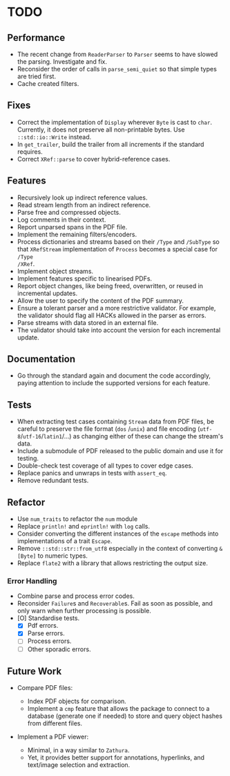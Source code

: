 # TODO

## Performance

- The recent change from <code>ReaderParser</code> to <code>Parser</code> seems to have slowed the parsing. Investigate and fix.
- Reconsider the order of calls in <code>parse_semi_quiet</code> so that simple types are tried first.
- Cache created filters.

## Fixes

- Correct the implementation of <code>Display</code> wherever <code>Byte</code> is cast to <code>char</code>. Currently, it does not preserve all non-printable bytes. Use <code>::std::io::Write</code> instead.
- In <code>get_trailer</code>, build the trailer from all increments if the standard requires.
- Correct <code>XRef::parse</code> to cover hybrid-reference cases.

## Features

- Recursively look up indirect reference values.
- Read stream length from an indirect reference.
- Parse free and compressed objects.
- Log comments in their context.
- Report unparsed spans in the PDF file.
- Implement the remaining filters/encoders.
- Process dictionaries and streams based on their <code>/Type</code> and <code>/SubType</code> so that <code>XRefStream</code> implementation of <code>Process</code> becomes a special case for <code>/Type /XRef</code>.
- Implement object streams.
- Implement features specific to linearised PDFs.
- Report object changes, like being freed, overwritten, or reused in incremental updates.
- Allow the user to specify the content of the PDF summary.
- Ensure a tolerant parser and a more restrictive validator. For example, the validator should flag all HACKs allowed in the parser as errors.
- Parse streams with data stored in an external file.
- The validator should take into account the version for each incremental update.

## Documentation

- Go through the standard again and document the code accordingly, paying attention to include the supported versions for each feature.

## Tests

- When extracting test cases containing <code>Stream</code> data from PDF files, be careful to preserve the file format (<code>dos</code> /<code>unix</code>) and file encoding (<code>utf-8</code>/<code>utf-16</code>/<code>latin1</code>/...) as changing either of these can change the stream's data.
- Include a submodule of PDF released to the public domain and use it for testing.
- Double-check test coverage of all types to cover edge cases.
- Replace panics and unwraps in tests with <code>assert_eq</code>.
- Remove redundant tests.

## Refactor

- Use <code>num_traits</code> to refactor the <code>num</code> module
- Replace <code>println!</code> and <code>eprintln!</code> with <code>log</code> calls.
- Consider converting the different instances of the <code>escape</code> methods into implementations of a trait <code>Escape</code>.
- Remove <code>::std::str::from_utf8</code> especially in the context of converting <code>&[Byte]</code> to numeric types.
- Replace <code>flate2</code> with a library that allows restricting the output size.

### Error Handling

- Combine parse and process error codes.
- Reconsider <code>Failure</code>s and <code>Recoverable</code>s. Fail as soon as possible, and only warn when further processing is possible.
- [O] Standardise tests.
    - [X] Pdf errors.
    - [X] Parse errors.
    - [ ] Process errors.
    - [ ] Other sporadic errors.

## Future Work

- Compare PDF files:
    - Index PDF objects for comparison.
    - Implement a <code>cmp</code> feature that allows the package to connect to a database (generate one if needed) to store and query object hashes from different files.

- Implement a PDF viewer:
    - Minimal, in a way similar to <code>Zathura</code>.
    - Yet, it provides better support for annotations, hyperlinks, and text/image selection and extraction.
